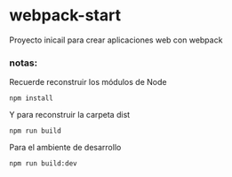 # webpack-start
Proyecto inicail para crear aplicaciones web con webpack
### notas:
Recuerde reconstruir los módulos de Node
````
npm install
````
Y para reconstruir la carpeta dist
````
npm run build
````
Para el ambiente de desarrollo
````
npm run build:dev
````